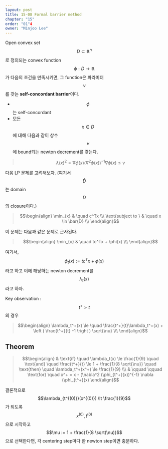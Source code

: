 ```yaml
---
layout: post
title: 15-08 Formal barrier method
chapter: "15"
order: "01"4
owner: "Minjoo Lee"
---
```

Open convex set $$D \subset \mathbb{R}^n$$로 정의되는 convex function $$\phi : D \to \mathbb{R}$$가 다음의 조건을 만족시키면, 그 function은 파라미터 $$\nu$$를 갖는 **self-concordant barrier**이다.

* $$\phi$$는 self-concordant
* 모든 $$x \in D$$에 대해 다음과 같이 상수 $$\nu$$에 bound되는  newton decrement를 갖는다.

> $$\lambda(x)^2 = \nabla \phi(x) (\nabla^2 \phi(x))^{-1} \nabla \phi(x) \le \nu$$

다음 LP 문제를 고려해보자. (여기서 $$\bar{D}$$는 domain $$D$$의 closure이다.)
>$$\begin{align}
\min_{x} & \quad c^Tx \\\
\text{subject to } & \quad x \in \bar{D}  \\\
\end{align}$$

이 문제는 다음과 같은 문제로 근사된다.
>$$\begin{align}
\min_{x} & \quad tc^Tx + \phi(x) \\\
\end{align}$$

여기서, $$\phi_t(x) := tc^Tx + \phi(x)$$라고 하고 이에 해당하는 newton decrement를 $$\lambda_t(x)$$라고 하자.

Key observation : $$t^+ \gt t$$의 경우
>$$\begin{align}
\lambda_t^+(x) \le \quad \frac{t^+}{t}\lambda_t^+(x) + \left ( \frac{t^+}{t} -1 \right ) \sqrt{\nu}  \\\
\end{align}$$

## Theorem

>$$\begin{align}
& \text{if} \quad \lambda_t(x) \le \frac{1}{9} \quad \text{and} \quad \frac{t^+}{t} \le 1 + \frac{1}{8 \sqrt{\nu}} \quad \text{then} \quad \lambda_t^+(x^+) \le \frac{1}{9}  \\\
& \qquad \qquad \text{for} \quad x^+ = x - (\nabla^2 (\phi_{t^+}(x))^{-1} \nabla (\phi_{t^+}(x)
\end{align}$$

결론적으로 $$\lambda_{t^{(0)}}(x^{(0)}) \lt \frac{1}{9}$$가 되도록 $$x^{(0)}, t^{(0)}$$으로 시작하고 $$\mu := 1 + \frac{1}{8 \sqrt(\nu)}$$으로 선택한다면, 각 centering step마다 한 newton step이면 충분하다.
